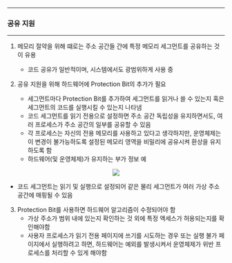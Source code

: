 -----
### 공유 지원
-----
1. 메모리 절약을 위해 떄로는 주소 공간들 간에 특정 메모리 세그먼트를 공유하는 것이 유용
   - 코드 공유가 일반적이며, 시스템에서도 광범위하게 사용 중

2. 공유 지원을 위해 하드웨어에 Protection Bit의 추가가 필요
   - 세그먼트마다 Protection Bit를 추가하여 세그먼트를 읽거나 쓸 수 있는지 혹은 세그먼트의 코드를 실행시킬 수 있는지 나타냄
   - 코드 세그먼트를 읽기 전용으로 설정하면 주소 공간 독립성을 유지하면서도, 여러 프로세스가 주소 공간의 일부를 공유할 수 있음
   - 각 프로세스는 자신의 전용 메모리를 사용하고 있다고 생각하지만, 운영체제는 이 변경이 불가능하도록 설정된 메모리 영역을 비밀리에 공유시켜 환상을 유지하도록 함
   - 하드웨어(및 운영체제)가 유지하는 부가 정보 예
<div align="center">
<img src="https://github.com/user-attachments/assets/c3fcd004-9023-4937-b5a9-31994a1ae628">
</div>

   - 코드 세그먼트는 읽기 및 실행으로 설정되어 같은 물리 세그먼트가 여러 가상 주소 공간에 매핑될 수 있음

3. Protection Bit를 사용하면 하드웨어 알고리즘이 수정되어야 함
   - 가상 주소가 범위 내에 있는지 확인하는 것 외에 특정 액세스가 허용되는지를 확인해야함
   - 사용자 프로세스가 읽기 전용 페이지에 쓰기를 시도하는 경우 또는 실행 불가 페이지에서 실행하려고 하면, 하드웨어는 예외를 발생시켜서 운영체제가 위반 프로세스를 처리할 수 있게 해야함

